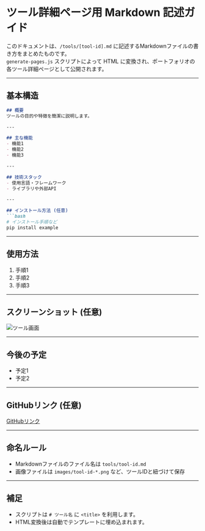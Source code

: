 # ツール詳細ページ用 Markdown 記述ガイド

このドキュメントは、`/tools/[tool-id].md` に記述するMarkdownファイルの書き方をまとめたものです。  
`generate-pages.js` スクリプトによって HTML に変換され、ポートフォリオの各ツール詳細ページとして公開されます。

---

## 基本構造

```markdown
## 概要
ツールの目的や特徴を簡潔に説明します。

---

## 主な機能
- 機能1
- 機能2
- 機能3

---

## 技術スタック
- 使用言語・フレームワーク
- ライブラリや外部API

---

## インストール方法 (任意)
```bash
# インストール手順など
pip install example
```

---

## 使用方法
1. 手順1
2. 手順2
3. 手順3

---

## スクリーンショット (任意)
![ツール画面](../assets/img/tool-id-sample.png)

---

## 今後の予定
- 予定1
- 予定2

---

## GitHubリンク (任意)
[GitHubリンク](https://github.com/usr/sumple)

---

## 命名ルール

- Markdownファイルのファイル名は `tools/tool-id.md`
- 画像ファイルは `images/tool-id-*.png` など、ツールIDと紐づけて保存

---

## 補足

- スクリプトは `# ツール名` に `<title>` を利用します。
- HTML変換後は自動でテンプレートに埋め込まれます。